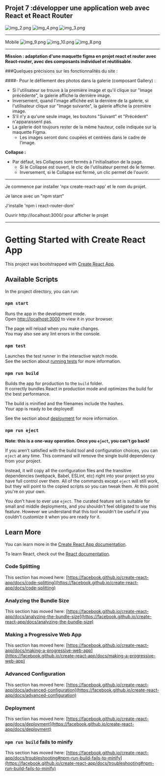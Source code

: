 ## Projet 7 :développer une application web avec React et React Router
![img_2.png](img_2.png)
![img_4.png](img_4.png)
![img_3.png](img_3.png)

***
Mobile
![img_9.png](img_9.png)
![img_10.png](img_10.png)
![img_8.png](img_8.png)
***
**Mission : adaptation d'une maquette figma en projet react et router avec React-router, avec des composants individuel et réutilisable.**

###Quelques précisions sur les fonctionnalités du site :

####- Pour le défilement des photos dans la galerie (composant Gallery) :

 - Si l'utilisateur se trouve à la première image et qu'il clique sur "Image précédente", la galerie affiche la dernière image.
 - Inversement, quand l'image affichée est la dernière de la galerie, si l'utilisateur clique sur "Image suivante", la galerie affiche la première image. 
 - S'il n'y a qu'une seule image, les boutons "Suivant" et "Précédent" n'apparaissent pas.
 - La galerie doit toujours rester de la même hauteur, celle indiquée sur la maquette Figma.
   - Les images seront donc coupées et centrées dans le cadre de l’image.
   
 **Collapse :** 
  - Par défaut, les Collapses sont fermés à l'initialisation de la page. 
    - Si le Collapse est ouvert, le clic de l'utilisateur permet de le fermer.
    - Inversement, si le Collapse est fermé, un clic permet de l'ouvrir.
 ***
    
Je commence par installer 'npx create-react-app' et le nom du projet.

Je lance avec un "npm start"

J'installe 'npm i react-router-dom'

Ouvrir http://localhost:3000/ pour afficher le projet

***

# Getting Started with Create React App

This project was bootstrapped with [Create React App](https://github.com/facebook/create-react-app).

## Available Scripts

In the project directory, you can run:

### `npm start`

Runs the app in the development mode.\
Open [http://localhost:3000](http://localhost:3000) to view it in your browser.

The page will reload when you make changes.\
You may also see any lint errors in the console.

### `npm test`

Launches the test runner in the interactive watch mode.\
See the section about [running tests](https://facebook.github.io/create-react-app/docs/running-tests) for more information.

### `npm run build`

Builds the app for production to the `build` folder.\
It correctly bundles React in production mode and optimizes the build for the best performance.

The build is minified and the filenames include the hashes.\
Your app is ready to be deployed!

See the section about [deployment](https://facebook.github.io/create-react-app/docs/deployment) for more information.

### `npm run eject`

**Note: this is a one-way operation. Once you `eject`, you can't go back!**

If you aren't satisfied with the build tool and configuration choices, you can `eject` at any time. This command will remove the single build dependency from your project.

Instead, it will copy all the configuration files and the transitive dependencies (webpack, Babel, ESLint, etc) right into your project so you have full control over them. All of the commands except `eject` will still work, but they will point to the copied scripts so you can tweak them. At this point you're on your own.

You don't have to ever use `eject`. The curated feature set is suitable for small and middle deployments, and you shouldn't feel obligated to use this feature. However we understand that this tool wouldn't be useful if you couldn't customize it when you are ready for it.

## Learn More

You can learn more in the [Create React App documentation](https://facebook.github.io/create-react-app/docs/getting-started).

To learn React, check out the [React documentation](https://reactjs.org/).

### Code Splitting

This section has moved here: [https://facebook.github.io/create-react-app/docs/code-splitting](https://facebook.github.io/create-react-app/docs/code-splitting)

### Analyzing the Bundle Size

This section has moved here: [https://facebook.github.io/create-react-app/docs/analyzing-the-bundle-size](https://facebook.github.io/create-react-app/docs/analyzing-the-bundle-size)

### Making a Progressive Web App

This section has moved here: [https://facebook.github.io/create-react-app/docs/making-a-progressive-web-app](https://facebook.github.io/create-react-app/docs/making-a-progressive-web-app)

### Advanced Configuration

This section has moved here: [https://facebook.github.io/create-react-app/docs/advanced-configuration](https://facebook.github.io/create-react-app/docs/advanced-configuration)

### Deployment

This section has moved here: [https://facebook.github.io/create-react-app/docs/deployment](https://facebook.github.io/create-react-app/docs/deployment)

### `npm run build` fails to minify

This section has moved here: [https://facebook.github.io/create-react-app/docs/troubleshooting#npm-run-build-fails-to-minify](https://facebook.github.io/create-react-app/docs/troubleshooting#npm-run-build-fails-to-minify)
